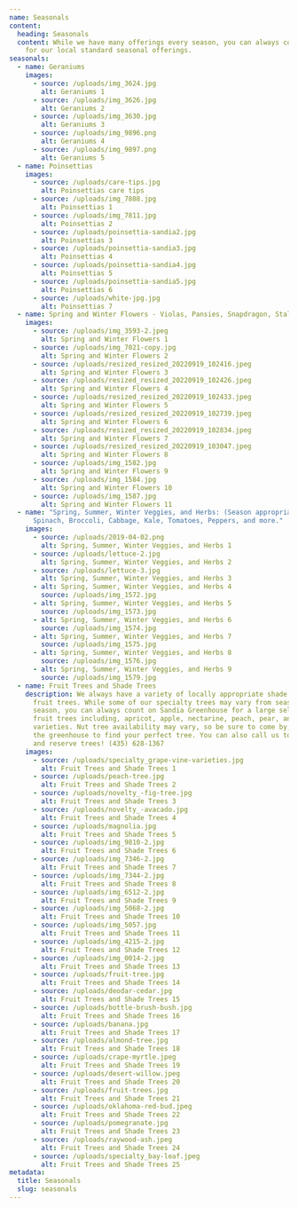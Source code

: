 ```yaml
---
name: Seasonals
content:
  heading: Seasonals
  content: While we have many offerings every season, you can always count on us
    for our local standard seasonal offerings.
seasonals:
  - name: Geraniums
    images:
      - source: /uploads/img_3624.jpg
        alt: Geraniums 1
      - source: /uploads/img_3626.jpg
        alt: Geraniums 2
      - source: /uploads/img_3630.jpg
        alt: Geraniums 3
      - source: /uploads/img_9896.png
        alt: Geraniums 4
      - source: /uploads/img_9897.png
        alt: Geraniums 5
  - name: Poinsettias
    images:
      - source: /uploads/care-tips.jpg
        alt: Poinsettias care tips
      - source: /uploads/img_7808.jpg
        alt: Poinsettias 1
      - source: /uploads/img_7811.jpg
        alt: Poinsettias 2
      - source: /uploads/poinsettia-sandia2.jpg
        alt: Poinsettias 3
      - source: /uploads/poinsettia-sandia3.jpg
        alt: Poinsettias 4
      - source: /uploads/poinsettia-sandia4.jpg
        alt: Poinsettias 5
      - source: /uploads/poinsettia-sandia5.jpg
        alt: Poinsettias 6
      - source: /uploads/white-jpg.jpg
        alt: Poinsettias 7
  - name: Spring and Winter Flowers - Violas, Pansies, Snapdragon, Stalk
    images:
      - source: /uploads/img_3593-2.jpeg
        alt: Spring and Winter Flowers 1
      - source: /uploads/img_7021-copy.jpg
        alt: Spring and Winter Flowers 2
      - source: /uploads/resized_resized_20220919_102416.jpeg
        alt: Spring and Winter Flowers 3
      - source: /uploads/resized_resized_20220919_102426.jpeg
        alt: Spring and Winter Flowers 4
      - source: /uploads/resized_resized_20220919_102433.jpeg
        alt: Spring and Winter Flowers 5
      - source: /uploads/resized_resized_20220919_102739.jpeg
        alt: Spring and Winter Flowers 6
      - source: /uploads/resized_resized_20220919_102834.jpeg
        alt: Spring and Winter Flowers 7
      - source: /uploads/resized_resized_20220919_103047.jpeg
        alt: Spring and Winter Flowers 8
      - source: /uploads/img_1582.jpg
        alt: Spring and Winter Flowers 9
      - source: /uploads/img_1584.jpg
        alt: Spring and Winter Flowers 10
      - source: /uploads/img_1587.jpg
        alt: Spring and Winter Flowers 11
  - name: "Spring, Summer, Winter Veggies, and Herbs: (Season appropriate) Lettuce,
      Spinach, Broccoli, Cabbage, Kale, Tomatoes, Peppers, and more."
    images:
      - source: /uploads/2019-04-02.png
        alt: Spring, Summer, Winter Veggies, and Herbs 1
      - source: /uploads/lettuce-2.jpg
        alt: Spring, Summer, Winter Veggies, and Herbs 2
      - source: /uploads/lettuce-3.jpg
        alt: Spring, Summer, Winter Veggies, and Herbs 3
      - alt: Spring, Summer, Winter Veggies, and Herbs 4
        source: /uploads/img_1572.jpg
      - alt: Spring, Summer, Winter Veggies, and Herbs 5
        source: /uploads/img_1573.jpg
      - alt: Spring, Summer, Winter Veggies, and Herbs 6
        source: /uploads/img_1574.jpg
      - alt: Spring, Summer, Winter Veggies, and Herbs 7
        source: /uploads/img_1575.jpg
      - alt: Spring, Summer, Winter Veggies, and Herbs 8
        source: /uploads/img_1576.jpg
      - alt: Spring, Summer, Winter Veggies, and Herbs 9
        source: /uploads/img_1579.jpg
  - name: Fruit Trees and Shade Trees
    description: We always have a variety of locally appropriate shade trees, and
      fruit trees. While some of our specialty trees may vary from season to
      season, you can always count on Sandia Greenhouse for a large selection of
      fruit trees including, apricot, apple, nectarine, peach, pear, and plum
      varieties. Nut tree availability may vary, so be sure to come by, or call
      the greenhouse to find your perfect tree. You can also call us to order
      and reserve trees! (435) 628-1367
    images:
      - source: /uploads/specialty_grape-vine-varieties.jpg
        alt: Fruit Trees and Shade Trees 1
      - source: /uploads/peach-tree.jpg
        alt: Fruit Trees and Shade Trees 2
      - source: /uploads/novelty_-fig-tree.jpg
        alt: Fruit Trees and Shade Trees 3
      - source: /uploads/novelty_-avacado.jpg
        alt: Fruit Trees and Shade Trees 4
      - source: /uploads/magnolia.jpg
        alt: Fruit Trees and Shade Trees 5
      - source: /uploads/img_9810-2.jpg
        alt: Fruit Trees and Shade Trees 6
      - source: /uploads/img_7346-2.jpg
        alt: Fruit Trees and Shade Trees 7
      - source: /uploads/img_7344-2.jpg
        alt: Fruit Trees and Shade Trees 8
      - source: /uploads/img_6512-2.jpg
        alt: Fruit Trees and Shade Trees 9
      - source: /uploads/img_5068-2.jpg
        alt: Fruit Trees and Shade Trees 10
      - source: /uploads/img_5057.jpg
        alt: Fruit Trees and Shade Trees 11
      - source: /uploads/img_4215-2.jpg
        alt: Fruit Trees and Shade Trees 12
      - source: /uploads/img_0014-2.jpg
        alt: Fruit Trees and Shade Trees 13
      - source: /uploads/fruit-tree.jpg
        alt: Fruit Trees and Shade Trees 14
      - source: /uploads/deodar-cedar.jpg
        alt: Fruit Trees and Shade Trees 15
      - source: /uploads/bottle-brush-bush.jpg
        alt: Fruit Trees and Shade Trees 16
      - source: /uploads/banana.jpg
        alt: Fruit Trees and Shade Trees 17
      - source: /uploads/almond-tree.jpg
        alt: Fruit Trees and Shade Trees 18
      - source: /uploads/crape-myrtle.jpeg
        alt: Fruit Trees and Shade Trees 19
      - source: /uploads/desert-willow.jpeg
        alt: Fruit Trees and Shade Trees 20
      - source: /uploads/fruit-trees.jpg
        alt: Fruit Trees and Shade Trees 21
      - source: /uploads/oklahoma-red-bud.jpeg
        alt: Fruit Trees and Shade Trees 22
      - source: /uploads/pomegranate.jpg
        alt: Fruit Trees and Shade Trees 23
      - source: /uploads/raywood-ash.jpeg
        alt: Fruit Trees and Shade Trees 24
      - source: /uploads/specialty_bay-leaf.jpeg
        alt: Fruit Trees and Shade Trees 25
metadata:
  title: Seasonals
  slug: seasonals
---
```

